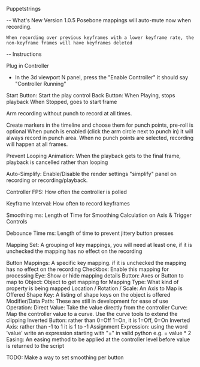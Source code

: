 Puppetstrings



-- What's New
Version 1.0.5
    Posebone mappings will auto-mute now when recording.
    
    When recording over previous keyframes with a lower keyframe rate, the non-keyframe frames will have keyframes deleted



-- Instructions

Plug in Controller
- In the 3d viewport N panel, press the "Enable Controller" it should say "Controller Running"

Start Button: Start the play control
Back Button:
    When Playing, stops playback
    When Stopped, goes to start frame

Arm recording without punch to record at all times.

Create markers in the timeline and choose them for punch points, pre-roll is optional
When punch is enabled (click the arm circle next to punch in) it will always record in punch area.
When no punch points are selected, recording will happen at all frames.

Prevent Looping Animation: When the playback gets to the final frame, playback is cancelled rather than looping

Auto-Simplify: Enable/Disable the render settings "simplify" panel on recording or recording/playback.

Controller FPS: How often the controller is polled

Keyframe Interval: How often to record keyframes

Smoothing ms: Length of Time for Smoothing Calculation on Axis & Trigger Controls

Debounce Time ms: Length of time to prevent jittery button presses

Mapping Set: A grouping of key mappings, you will need at least one, if it is unchecked the mapping has no effect on the recording

Button Mappings: A specific key mapping. if it is unchecked the mapping has no effect on the recording
    Checkbox: Enable this mapping for processing
    Eye: Show or hide mapping details
    Button: Axes or Button to map to
    Object: Object to get mapping for
    Mapping Type: What kind of property is being mapped
        Location / Rotation / Scale: An Axis to Map is Offered
        Shape Key: A listing of shape keys on the object is offered
        Modifier/Data Path: These are still in development for ease of use
    Operation:
        Direct Value: Take the value directly from the controller
        Curve: Map the controller value to a curve. Use the curve tools to extend the clipping
        Inverted Button: rather than 0=Off 1=On, it is 1=Off, 0=On
        Inverted Axis: rather than -1 to 1 it is 1 to -1
        Assignment Expression: using the word 'value' write an expression starting with "=" in valid python
            e.g.     = value * 2
        Easing: An easing method to be applied at the controller level before value is returned to the script


TODO:
    Make a way to set smoothing per button
